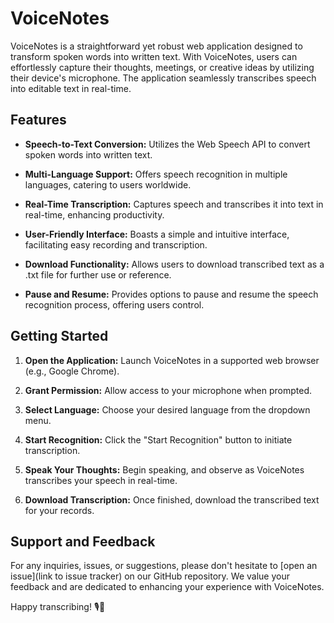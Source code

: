 # VoiceNotes

VoiceNotes is a straightforward yet robust web application designed to transform spoken words into written text. With VoiceNotes, users can effortlessly capture their thoughts, meetings, or creative ideas by utilizing their device's microphone. The application seamlessly transcribes speech into editable text in real-time.

## Features

- **Speech-to-Text Conversion:** Utilizes the Web Speech API to convert spoken words into written text.
  
- **Multi-Language Support:** Offers speech recognition in multiple languages, catering to users worldwide.
  
- **Real-Time Transcription:** Captures speech and transcribes it into text in real-time, enhancing productivity.
  
- **User-Friendly Interface:** Boasts a simple and intuitive interface, facilitating easy recording and transcription.
  
- **Download Functionality:** Allows users to download transcribed text as a .txt file for further use or reference.
  
- **Pause and Resume:** Provides options to pause and resume the speech recognition process, offering users control.

## Getting Started

1. **Open the Application:** Launch VoiceNotes in a supported web browser (e.g., Google Chrome).
   
2. **Grant Permission:** Allow access to your microphone when prompted.
   
3. **Select Language:** Choose your desired language from the dropdown menu.
   
4. **Start Recognition:** Click the "Start Recognition" button to initiate transcription.
   
5. **Speak Your Thoughts:** Begin speaking, and observe as VoiceNotes transcribes your speech in real-time.
   
6. **Download Transcription:** Once finished, download the transcribed text for your records.

## Support and Feedback

For any inquiries, issues, or suggestions, please don't hesitate to [open an issue](link to issue tracker) on our GitHub repository. We value your feedback and are dedicated to enhancing your experience with VoiceNotes.

Happy transcribing! 🎙️📝
